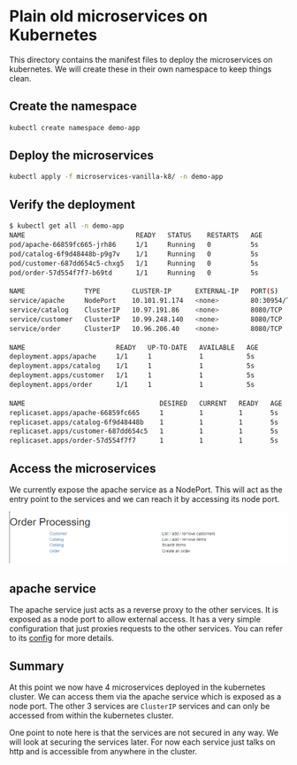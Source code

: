 # Plain old microservices on Kubernetes
This directory contains the manifest files to deploy the microservices on kubernetes. We will create these in their own
namespace to keep things clean.

## Create the namespace
```bash
kubectl create namespace demo-app
```

## Deploy the microservices
```bash
kubectl apply -f microservices-vanilla-k8/ -n demo-app
```

## Verify the deployment
```bash
$ kubectl get all -n demo-app
NAME                            READY   STATUS    RESTARTS   AGE
pod/apache-66859fc665-jrh86     1/1     Running   0          5s
pod/catalog-6f9d48448b-p9g7v    1/1     Running   0          5s
pod/customer-687dd654c5-chxg5   1/1     Running   0          5s
pod/order-57d554f7f7-b69td      1/1     Running   0          5s

NAME               TYPE        CLUSTER-IP      EXTERNAL-IP   PORT(S)        AGE
service/apache     NodePort    10.101.91.174   <none>        80:30954/TCP   5s
service/catalog    ClusterIP   10.97.191.86    <none>        8080/TCP       5s
service/customer   ClusterIP   10.99.248.140   <none>        8080/TCP       5s
service/order      ClusterIP   10.96.206.40    <none>        8080/TCP       5s

NAME                       READY   UP-TO-DATE   AVAILABLE   AGE
deployment.apps/apache     1/1     1            1           5s
deployment.apps/catalog    1/1     1            1           5s
deployment.apps/customer   1/1     1            1           5s
deployment.apps/order      1/1     1            1           5s

NAME                                  DESIRED   CURRENT   READY   AGE
replicaset.apps/apache-66859fc665     1         1         1       5s
replicaset.apps/catalog-6f9d48448b    1         1         1       5s
replicaset.apps/customer-687dd654c5   1         1         1       5s
replicaset.apps/order-57d554f7f7      1         1         1       5s
```

## Access the microservices
We currently expose the apache service as a NodePort. This will act as the entry point to the services and we can reach 
it by accessing its node port.

![Microservices](../doc-images/microservices-ui.png)

## apache service
The apache service just acts as a reverse proxy to the other services. It is exposed as a node port to allow external 
access. It has a very simple configuration that just proxies requests to the other services. You can refer to its 
[config](../microservice-kubernetes-demo/apache) for more details.

## Summary
At this point we now have 4 microservices deployed in the kubernetes cluster. We can access them via the apache service
which is exposed as a node port. The other 3 services are `ClusterIP` services and can only be accessed from within the
kubernetes cluster.

One point to note here is that the services are not secured in any way. We will look at securing the services later. For
now each service just talks on http and is accessible from anywhere in the cluster.

